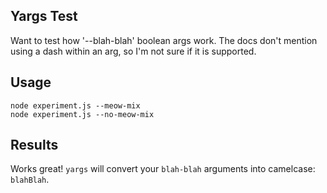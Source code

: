 Yargs Test
---

Want to test how '--blah-blah' boolean args work. The docs don't mention using a dash within an arg, so I'm not sure if it is supported.



Usage
---

```
node experiment.js --meow-mix
node experiment.js --no-meow-mix
```



Results
---

Works great! `yargs` will convert your `blah-blah` arguments into camelcase: `blahBlah`.
